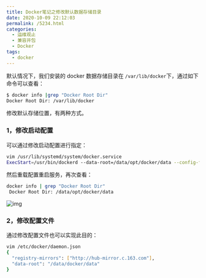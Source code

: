 ```yaml
---
title: Docker笔记之修改默认数据存储目录
date: 2020-10-09 22:12:03
permalink: /5234.html
categories:
  - 运维观止
  - 兼容并包
  - Docker
tags:
  - docker
---
```


默认情况下，我们安装的 docker 数据存储目录在 `/var/lib/docker`下，通过如下命令可以查看：



```sh
$ docker info |grep "Docker Root Dir"
Docker Root Dir: /var/lib/docker
```



修改默认存储位置，有两种方式。



### 1，修改启动配置



可以通过修改启动配置进行指定：



```sh
vim /usr/lib/systemd/system/docker.service
ExecStart=/usr/bin/dockerd --data-root=/data/opt/docker/data --config-file=/data/opt/docker/conf/daemon.json
```



然后重载配置重启服务，再次查看：



```sh
docker info | grep "Docker Root Dir"
 Docker Root Dir: /data/opt/docker/data
```





![img](http://tvax3.sinaimg.cn/large/71cfeb93ly1gf8j98nwr1j20no0zkq7u.jpg)





### 2，修改配置文件



通过修改配置文件也可以实现此目的：



```sh
vim /etc/docker/daemon.json
{
  "registry-mirrors": ["http://hub-mirror.c.163.com"],
  "data-root": "/data/docker/data"
}
```
